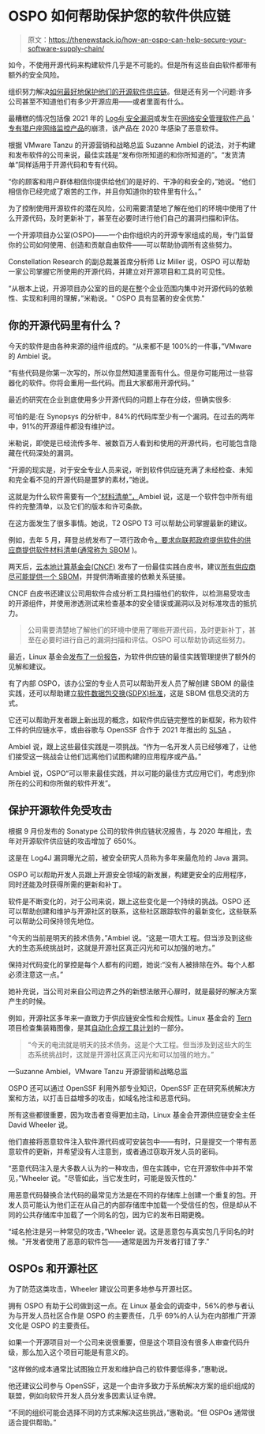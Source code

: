 # OSPO 如何帮助保护您的软件供应链

> 原文：<https://thenewstack.io/how-an-ospo-can-help-secure-your-software-supply-chain/>

如今，不使用开源代码来构建软件几乎是不可能的。但是所有这些自由软件都带有额外的安全风险。

组织努力解决[如何最好地保护他们的开源软件供应链](https://thenewstack.io/the-challenges-of-securing-the-open-source-supply-chain/)。但是还有另一个问题:许多公司甚至不知道他们有多少开源应用——或者里面有什么。

最糟糕的情况包括像 2021 年的 [Log4j 安全漏洞](https://thenewstack.io/log4j-is-one-big-i-told-you-so-for-open-source-communities/)或发生在[网络安全管理软件产品](https://thenewstack.io/solarwinds-the-worlds-biggest-security-failure-and-open-sources-better-answer/) ' [专有猎户座网络监控产品](https://www.fireeye.com/blog/products-and-services/2020/12/global-intrusion-campaign-leverages-software-supply-chain-compromise.html)的崩溃，该产品在 2020 年感染了恶意软件。

根据 VMware Tanzu 的开源营销和战略总监 Suzanne Ambiel 的说法，对于构建和发布软件的公司来说，最佳实践是“发布你所知道的和你所知道的”。“发货清单”同样适用于开源代码和专有代码。

“你的顾客和用户群体相信你提供给他们的是好的、干净的和安全的，”她说。“他们相信你已经完成了艰苦的工作，并且你知道你的软件里有什么。”

为了控制使用开源软件的潜在风险，公司需要清楚地了解在他们的环境中使用了什么开源代码，及时更新补丁，甚至在必要时进行他们自己的漏洞扫描和评估。

一个开源项目办公室(OSPO)——一个由你组织内的开源专家组成的局，专门监督你的公司如何使用、创造和贡献自由软件——可以帮助协调所有这些努力。

Constellation Research 的副总裁兼首席分析师 Liz Miller 说，OSPO 可以帮助一家公司掌握它所使用的开源代码，并建立对开源项目和工具的可见性。

“从根本上说，开源项目办公室的目的是在整个企业范围内集中对开源代码的依赖性、实现和利用的理解，”米勒说。" OSPO 具有显著的安全优势."

## 你的开源代码里有什么？

今天的软件是由各种来源的组件组成的。“从来都不是 100%的一件事，”VMware 的 Ambiel 说。

“有些代码是你第一次写的，所以你显然知道里面有什么。但是你可能用过一些容器化的软件。你将会重用一些代码。而且大家都用开源代码。”

最近的研究在企业到底使用多少开源代码的问题上存在分歧，但确实很多:

可怕的是:在 Synopsys 的分析中，84%的代码库至少有一个漏洞。在过去的两年中，91%的开源组件都没有维护过。

米勒说，即使是已经流传多年、被数百万人看到和使用的开源代码，也可能包含隐藏在代码深处的漏洞。

“开源的现实是，对于安全专业人员来说，听到软件供应链充满了未经检查、未知和完全看不见的开源代码是噩梦的素材，”她说。

这就是为什么软件需要有一个[“材料清单”，](https://thenewstack.io/securing-the-software-supply-chain-with-a-software-bill-of-materials/)Ambiel 说，这是一个软件包中所有组件的完整清单，以及它们的版本和许可条款。

在这方面发生了很多事情。她说，T2 OSPO T3 可以帮助公司掌握最新的建议。

例如，去年 5 月，拜登总统发布了一项行政命令[，要求向联邦政府提供软件的供应商提供软件材料清单(通常称为 SBOM](https://www.whitehouse.gov/briefing-room/presidential-actions/2021/05/12/executive-order-on-improving-the-nations-cybersecurity/) )。

两天后，[云本地计算基金会(CNCF)](https://cncf.io/?utm_content=inline-mention) 发布了一份最佳实践白皮书，建议[所有供应商尽可能提供一个 SBOM](https://www.cncf.io/announcements/2021/05/14/cncf-paper-defines-best-practices-for-supply-chain-security/)，并提供清晰直接的依赖关系链接。

CNCF 白皮书还建议公司用软件合成分析工具扫描他们的软件，以检测易受攻击的开源组件，并使用渗透测试来检查基本的安全错误或漏洞以及对标准攻击的抵抗力。

> 公司需要清楚地了解他们的环境中使用了哪些开源代码，及时更新补丁，甚至在必要时进行自己的漏洞扫描和评估。OSPO 可以帮助协调这些努力。

最近，Linux 基金会[发布了一份报告](https://www.linuxfoundation.org/tools/the-state-of-software-bill-of-materials-sbom-and-cybersecurity-readiness/)，为软件供应链的最佳实践管理提供了额外的见解和建议。

有了内部 OSPO，该办公室的专业人员可以帮助开发人员了解创建 SBOM 的最佳实践，还可以帮助建立[软件数据包交换(SDPX)标准](https://thenewstack.io/spdx-software-supply-chain-spec-becomes-an-iso-standard/)，这是 SBOM 信息交流的方式。

它还可以帮助开发者跟上新出现的概念，如软件供应链完整性的新框架，称为软件工件的供应链水平，或由谷歌与 OpenSSF 合作于 2021 年推出的 [SLSA](https://slsa.dev/) 。

Ambiel 说，跟上这些最佳实践是一项挑战。“作为一名开发人员已经够难了，让他们接受这一挑战会让他们远离他们试图构建的应用程序或产品。”

Ambiel 说，OSPO“可以带来最佳实践，并以可能的最佳方式应用它们，考虑到你所在的公司和你所做的软件开发”。

## 保护开源软件免受攻击

根据 9 月份发布的 Sonatype 公司的软件供应链状况报告，与 2020 年相比，去年对开源软件供应链的攻击增加了 650%。

这是在 Log4J 漏洞曝光之前，被安全研究人员称为多年来最危险的 Java 漏洞。

OSPO 可以帮助开发人员跟上开源安全领域的新发展，构建更安全的应用程序，同时还能及时获得所需的更新和补丁。

软件是不断变化的，对于公司来说，跟上这些变化是一个持续的挑战。OSPO 还可以帮助创建和维护与开源社区的联系，这些社区跟踪软件的最新变化，这些联系可以帮助公司保持领先地位。

“今天的当前是明天的技术债务，”Ambiel 说。“这是一项大工程。但当涉及到这些大的生态系统挑战时，这就是开源社区真正闪光和可以加强的地方。”

保持对代码变化的掌控是每个人都有的问题，她说:“没有人被排除在外。每个人都必须注意这一点。”

她补充说，当公司对来自公司边界之外的新想法敞开心扉时，就是最好的解决方案产生的时候。

例如，开源社区多年来一直致力于供应链安全性和合规性。Linux 基金会的 [Tern](https://github.com/tern-tools/tern) 项目检查集装箱图像，是其[自动化合规工具计划](https://www.linuxfoundation.org/press-release/the-linux-foundation-to-launch-new-tooling-project-to-improve-open-source-compliance/)的一部分。

> “今天的电流就是明天的技术债务。这是个大工程。但当涉及到这些大的生态系统挑战时，这就是开源社区真正闪光和可以加强的地方。”

—Suzanne Ambiel，VMware Tanzu 开源营销和战略总监

OSPO 还可以通过 OpenSSF 利用外部专业知识，OpenSSF 正在研究系统解决方案和方法，以打击日益增多的攻击，如域名抢注和恶意代码。

所有这些都很重要，因为攻击者变得更加主动，Linux 基金会开源供应链安全主任 David Wheeler 说。

他们直接将恶意软件注入软件源代码或可安装包中——有时，只是提交一个带有恶意软件的更新，并希望没有人注意到，或者通过窃取开发人员的密码。

“恶意代码注入是大多数人认为的一种攻击，但在实践中，它在开源软件中并不常见，”Wheeler 说。"尽管如此，当它发生时，可能是毁灭性的."

用恶意代码替换合法代码的最常见方法是在不同的存储库上创建一个重复的包。开发人员可能认为他们正在从自己的内部存储库中加载一个受信任的包，但是却从不同的公共存储库中加载了一个同名的包，因为它的发布日期更晚。

“域名抢注是另一种常见的攻击，”Wheeler 说。这是恶意包与真实包几乎同名的时候。"开发者使用了恶意的软件包——通常是因为开发者打错了字."

## OSPOs 和开源社区

为了防范这类攻击，Wheeler 建议公司更多地参与开源社区。

拥有 OSPO 有助于公司做到这一点。在 Linux 基金会的调查中，56%的参与者认为与开发人员社区合作是 OSPO 的主要责任，几乎 69%的人认为在内部推广开源文化是 OSPO 的主要责任。

如果一个开源项目对一个公司来说很重要，但是这个项目没有很多人审查代码升级，那么加入这个项目可能是有意义的。

“这样做的成本通常比试图独立开发和维护自己的软件要低得多，”惠勒说。

他还建议公司参与 OpenSSF，这是一个由许多致力于系统解决方案的组织组成的联盟，例如向软件开发人员分发多因素认证令牌。

“不同的组织可能会选择不同的方式来解决这些挑战，”惠勒说。“但 OSPOs 通常很适合提供帮助。”

<svg xmlns:xlink="http://www.w3.org/1999/xlink" viewBox="0 0 68 31" version="1.1"><title>Group</title> <desc>Created with Sketch.</desc></svg>